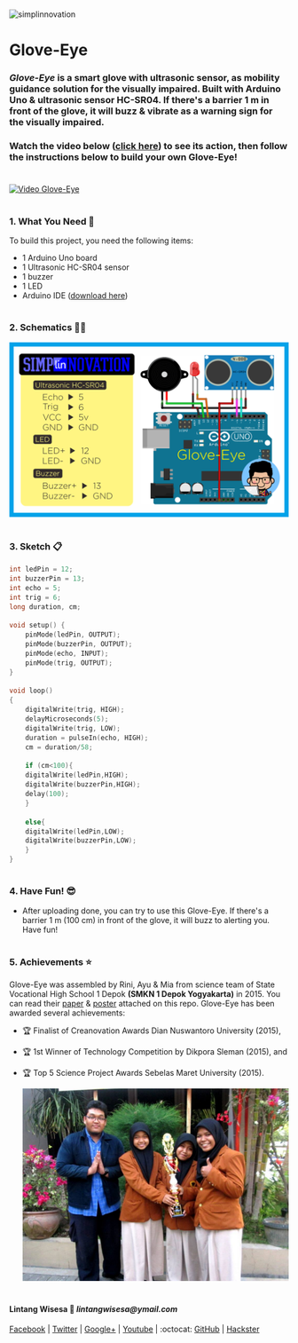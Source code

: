 #

![simplinnovation](https://4.bp.blogspot.com/-f7YxPyqHAzY/WJ6VnkvE0SI/AAAAAAAADTQ/0tDQPTrVrtMAFT-q-1-3ktUQT5Il9FGdQCLcB/s350/simpLINnovation1a.png)

# Glove-Eye

### *__Glove-Eye__* is a smart glove with ultrasonic sensor, as mobility guidance solution for the visually impaired. Built with Arduino Uno & ultrasonic sensor HC-SR04. If there's a barrier 1 m in front of the glove, it will buzz & vibrate as a warning sign for the visually impaired.  

### Watch the video below ([click here](https://youtu.be/tl9uDUr10xY)) to see its action, then follow the instructions below to build your own Glove-Eye!

#

[![Video Glove-Eye](https://img.youtube.com/vi/tl9uDUr10xY/0.jpg)](https://www.youtube.com/watch?v=tl9uDUr10xY)

#

### **1. What You Need** :gift:
To build this project, you need the following items:
- 1 Arduino Uno board
- 1 Ultrasonic HC-SR04 sensor
- 1 buzzer
- 1 LED
- Arduino IDE ([download here](https://www.arduino.cc/en/Main/Software))

#

### **2. Schematics** :wrench::hammer:

![glove-eye](https://raw.githubusercontent.com/LintangWisesa/Arduino-Glove-Eye/master/glove-eye.png)

#

### **3. Sketch** :clipboard:
 
```c++
int ledPin = 12;  
int buzzerPin = 13;
int echo = 5;
int trig = 6;
long duration, cm;

void setup() {
    pinMode(ledPin, OUTPUT);
    pinMode(buzzerPin, OUTPUT);
    pinMode(echo, INPUT);
    pinMode(trig, OUTPUT);
}

void loop()
{
    digitalWrite(trig, HIGH);
    delayMicroseconds(5);
    digitalWrite(trig, LOW);
    duration = pulseIn(echo, HIGH);
    cm = duration/58;

    if (cm<100){
    digitalWrite(ledPin,HIGH);
    digitalWrite(buzzerPin,HIGH);
    delay(100);
    }
    
    else{
    digitalWrite(ledPin,LOW);
    digitalWrite(buzzerPin,LOW);
    }
}
```

#

### **4. Have Fun!** :sunglasses:
- After uploading done, you can try to use this Glove-Eye. If there's a barrier 1 m (100 cm) in front of the glove, it will buzz to alerting you. Have fun! 

#

### **5. Achievements** :star:
Glove-Eye was assembled by Rini, Ayu & Mia from science team of State Vocational High School 1 Depok __(SMKN 1 Depok Yogyakarta)__ in 2015. You can read their [paper](https://github.com/LintangWisesa/Arduino-Glove-Eye/blob/master/Glove-eye%20Paper.pdf) & [poster](https://github.com/LintangWisesa/Arduino-Glove-Eye/blob/master/Glove-Eye%20Poster.png) attached on this repo. Glove-Eye has been awarded several achievements: 
- :trophy: Finalist of Creanovation Awards Dian Nuswantoro University (2015),
- :trophy: 1st Winner of Technology Competition by Dikpora Sleman (2015), and
- :trophy: Top 5 Science Project Awards Sebelas Maret University (2015).

    ![team](https://raw.githubusercontent.com/LintangWisesa/Arduino-Glove-Eye/master/Lintang-Dewi-Ayu-Mia.jpg)

#

#### Lintang Wisesa :love_letter: _lintangwisesa@ymail.com_

[Facebook](https://www.facebook.com/lintangbagus) |
[Twitter](https://twitter.com/Lintang_Wisesa) |
[Google+](https://plus.google.com/u/0/+LintangWisesa1) |
[Youtube](https://www.youtube.com/user/lintangbagus) | 
:octocat: [GitHub](https://github.com/LintangWisesa) |
[Hackster](https://www.hackster.io/lintangwisesa)

